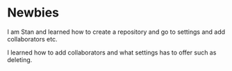 # Newbies

I am Stan and learned how to create a repository and go to settings and add collaborators etc.  

I learned how to add collaborators and what settings has to offer such as deleting.
